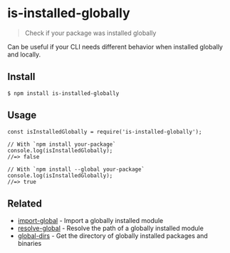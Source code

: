 is-installed-globally
=====================

> Check if your package was installed globally

Can be useful if your CLI needs different behavior when installed globally and locally.

Install
-------

    $ npm install is-installed-globally

Usage
-----

    const isInstalledGlobally = require('is-installed-globally');

    // With `npm install your-package`
    console.log(isInstalledGlobally);
    //=> false

    // With `npm install --global your-package`
    console.log(isInstalledGlobally);
    //=> true

Related
-------

-   [import-global](https://github.com/sindresorhus/import-global) - Import a globally installed module
-   [resolve-global](https://github.com/sindresorhus/resolve-global) - Resolve the path of a globally installed module
-   [global-dirs](https://github.com/sindresorhus/global-dirs) - Get the directory of globally installed packages and binaries
